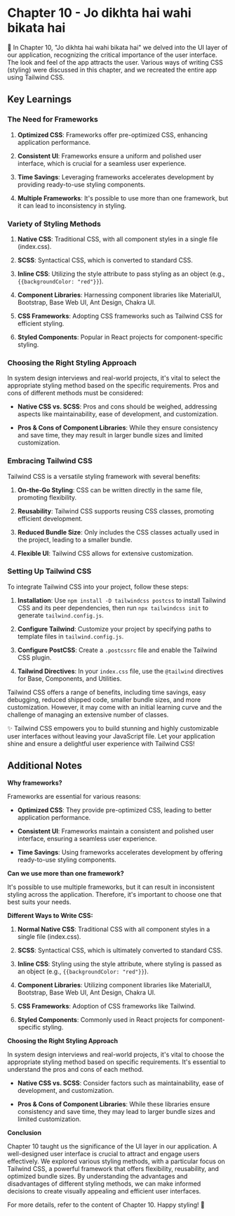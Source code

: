 # Chapter 10 - Jo dikhta hai wahi bikata hai

👀 In Chapter 10, "Jo dikhta hai wahi bikata hai" we delved into the UI layer of our application, recognizing the critical importance of the user interface. The look and feel of the app attracts the user. Various ways of writing CSS (styling) were discussed in this chapter, and we recreated the entire app using Tailwind CSS.

## Key Learnings

### The Need for Frameworks

1. **Optimized CSS**: Frameworks offer pre-optimized CSS, enhancing application performance.

2. **Consistent UI**: Frameworks ensure a uniform and polished user interface, which is crucial for a seamless user experience.

3. **Time Savings**: Leveraging frameworks accelerates development by providing ready-to-use styling components.

4. **Multiple Frameworks**: It's possible to use more than one framework, but it can lead to inconsistency in styling.

### Variety of Styling Methods

1. **Native CSS**: Traditional CSS, with all component styles in a single file (index.css).

2. **SCSS**: Syntactical CSS, which is converted to standard CSS.

3. **Inline CSS**: Utilizing the style attribute to pass styling as an object (e.g., `{{backgroundColor: "red"}}`).

4. **Component Libraries**: Harnessing component libraries like MaterialUI, Bootstrap, Base Web UI, Ant Design, Chakra UI.

5. **CSS Frameworks**: Adopting CSS frameworks such as Tailwind CSS for efficient styling.

6. **Styled Components**: Popular in React projects for component-specific styling.

### Choosing the Right Styling Approach

In system design interviews and real-world projects, it's vital to select the appropriate styling method based on the specific requirements. Pros and cons of different methods must be considered:

- **Native CSS vs. SCSS**: Pros and cons should be weighed, addressing aspects like maintainability, ease of development, and customization.

- **Pros & Cons of Component Libraries**: While they ensure consistency and save time, they may result in larger bundle sizes and limited customization.

### Embracing Tailwind CSS

Tailwind CSS is a versatile styling framework with several benefits:

1. **On-the-Go Styling**: CSS can be written directly in the same file, promoting flexibility.

2. **Reusability**: Tailwind CSS supports reusing CSS classes, promoting efficient development.

3. **Reduced Bundle Size**: Only includes the CSS classes actually used in the project, leading to a smaller bundle.

4. **Flexible UI**: Tailwind CSS allows for extensive customization.

### Setting Up Tailwind CSS

To integrate Tailwind CSS into your project, follow these steps:

1. **Installation**: Use `npm install -D tailwindcss postcss` to install Tailwind CSS and its peer dependencies, then run `npx tailwindcss init` to generate `tailwind.config.js`.

2. **Configure Tailwind**: Customize your project by specifying paths to template files in `tailwind.config.js`.

3. **Configure PostCSS**: Create a `.postcssrc` file and enable the Tailwind CSS plugin.

4. **Tailwind Directives**: In your `index.css` file, use the `@tailwind` directives for Base, Components, and Utilities.

Tailwind CSS offers a range of benefits, including time savings, easy debugging, reduced shipped code, smaller bundle sizes, and more customization. However, it may come with an initial learning curve and the challenge of managing an extensive number of classes.

✨ Tailwind CSS empowers you to build stunning and highly customizable user interfaces without leaving your JavaScript file. Let your application shine and ensure a delightful user experience with Tailwind CSS!

## Additional Notes

**Why frameworks?**

Frameworks are essential for various reasons:

- **Optimized CSS**: They provide pre-optimized CSS, leading to better application performance.

- **Consistent UI**: Frameworks maintain a consistent and polished user interface, ensuring a seamless user experience.

- **Time Savings**: Using frameworks accelerates development by offering ready-to-use styling components.

**Can we use more than one framework?**

It's possible to use multiple frameworks, but it can result in inconsistent styling across the application. Therefore, it's important to choose one that best suits your needs.

**Different Ways to Write CSS:**

1. **Normal Native CSS**: Traditional CSS with all component styles in a single file (index.css).

2. **SCSS**: Syntactical CSS, which is ultimately converted to standard CSS.

3. **Inline CSS**: Styling using the style attribute, where styling is passed as an object (e.g., `{{backgroundColor: "red"}}`).

4. **Component Libraries**: Utilizing component libraries like MaterialUI, Bootstrap, Base Web UI, Ant Design, Chakra UI.

5. **CSS Frameworks**: Adoption of CSS frameworks like Tailwind.

6. **Styled Components**: Commonly used in React projects for component-specific styling.

**Choosing the Right Styling Approach**

In system design interviews and real-world projects, it's vital to choose the appropriate styling method based on specific requirements. It's essential to understand the pros and cons of each method.

- **Native CSS vs. SCSS**: Consider factors such as maintainability, ease of development, and customization.

- **Pros & Cons of Component Libraries**: While these libraries ensure consistency and save time, they may lead to larger bundle sizes and limited customization.

**Conclusion**

Chapter 10 taught us the significance of the UI layer in our application. A well-designed user interface is crucial to attract and engage users effectively. We explored various styling methods, with a particular focus on Tailwind CSS, a powerful framework that offers flexibility, reusability, and optimized bundle sizes. By understanding the advantages and disadvantages of different styling methods, we can make informed decisions to create visually appealing and efficient user interfaces.

For more details, refer to the content of Chapter 10. Happy styling! 🚀
